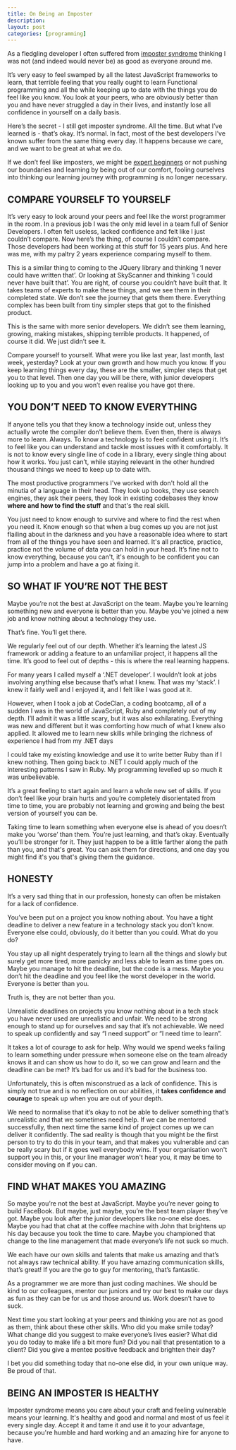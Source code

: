 ```yaml
---
title: On Being an Imposter
description:
layout: post
categories: [programming]
---
```

As a fledgling developer I often suffered from [imposter syndrome](https://en.wikipedia.org/wiki/Impostor_syndrome) thinking I was not (and indeed would never be) as good as everyone around me.

It’s very easy to feel swamped by all the latest JavaScript frameworks to learn, that terrible feeling that you really ought to learn Functional programming and all the while keeping up to date with the things you do feel like you know. You look at your peers, who are obviously better than you and have never struggled a day in their lives, and instantly lose all confidence in yourself on a daily basis.

Here’s the secret - I still get imposter syndrome. All the time. But what I’ve learned is - that’s okay. It’s normal. In fact, most of the best developers I’ve known suffer from the same thing every day. It happens because we care, and we want to be great at what we do.

If we don’t feel like imposters, we might be [expert beginners](https://daedtech.com/how-developers-stop-learning-rise-of-the-expert-beginner/) or not pushing our boundaries and learning by being out of our comfort, fooling ourselves into thinking our learning journey with programming is no longer necessary.

## COMPARE YOURSELF TO YOURSELF
It’s very easy to look around your peers and feel like the worst programmer in the room. In a previous job I was the only mid level in a team full of Senior Developers. I often felt useless, lacked confidence and felt like I just couldn’t compare. Now here’s the thing, of course I couldn’t compare. Those developers had been working at this stuff for 15 years plus. And here was me, with my paltry 2 years experience comparing myself to them.

This is a similar thing to coming to the JQuery library and thinking ‘I never could have written that’. Or looking at SkyScanner and thinking ‘I could never have built that’. You are right, of course you couldn’t have built that. It takes teams of experts to make these things, and we see them in their completed state. We don’t see the journey that gets them there. Everything complex has been built from tiny simpler steps that got to the finished product.

This is the same with more senior developers. We didn’t see them learning, growing, making mistakes, shipping terrible products. It happened, of course it did. We just didn’t see it.

Compare yourself to yourself. What were you like last year, last month, last week, yesterday? Look at your own growth and how much you know. If you keep learning things every day, these are the smaller, simpler steps that get you to that level. Then one day you will be there, with junior developers looking up to you and you won’t even realise you have got there.

## YOU DON’T NEED TO KNOW EVERYTHING
If anyone tells you that they know a technology inside out, unless they actually wrote the compiler don’t believe them. Even then, there is always more to learn. Always. To know a technology is to feel confident using it. It’s to feel like you can understand and tackle most issues with it comfortably. It is not to know every single line of code in a library, every single thing about how it works. You just can’t, while staying relevant in the other hundred thousand things we need to keep up to date with.

The most productive programmers I've worked with don't hold all the minutia of a language in their head. They look up books, they use search engines, they ask their peers, they look in existing codebases they know **where and how to find the stuff** and that's the real skill.

You just need to know enough to survive and where to find the rest when you need it. Know enough so that when a bug comes up you are not just flailing about in the darkness and you have a reasonable idea where to start from all of the things you have seen and learned. It's all practice, practice, practice not the volume of data you can hold in your head. It’s fine not to know everything, because you can't, it's enough to be confident you can jump into a problem and have a go at fixing it.

## SO WHAT IF YOU’RE NOT THE BEST
Maybe you’re not the best at JavaScript on the team. Maybe you’re learning something new and everyone is better than you. Maybe you’ve joined a new job and know nothing about a technology they use.

That’s fine. You’ll get there.

We regularly feel out of our depth. Whether it’s learning the latest JS framework or adding a feature to an unfamiliar project, it happens all the time. It’s good to feel out of depths - this is where the real learning happens.

For many years I called myself a ‘.NET developer’. I wouldn’t look at jobs involving anything else because that’s what I knew. That was my ‘stack’. I knew it fairly well and I enjoyed it, and I felt like I was good at it.

However, when I took a job at CodeClan, a coding bootcamp, all of a sudden I was in the world of JavaScript, Ruby and completely out of my depth. I’ll admit it was a little scary, but it was also exhilarating. Everything was new and different but it was comforting how much of what I knew also applied. It allowed me to learn new skills while bringing the richness of experience I had from my .NET days

I could take my existing knowledge and use it to write better Ruby than if I knew nothing. Then going back to .NET I could apply much of the interesting patterns I saw in Ruby. My programming levelled up so much it was unbelievable.

It’s a great feeling to start again and learn a whole new set of skills. If you don’t feel like your brain hurts and you’re completely disorientated from time to time, you are probably not learning and growing and being the best version of yourself you can be.

Taking time to learn something when everyone else is ahead of you doesn’t make you ‘worse’ than them. You’re just learning, and that’s okay. Eventually you’ll be stronger for it. They just happen to be a little farther along the path than you, and that's great. You can ask them for directions, and one day you might find it's you that's giving them the guidance.

## HONESTY
It’s a very sad thing that in our profession, honesty can often be mistaken for a lack of confidence.

You’ve been put on a project you know nothing about. You have a tight deadline to deliver a new feature in a technology stack you don’t know. Everyone else could, obviously, do it better than you could. What do you do?

You stay up all night desperately trying to learn all the things and slowly but surely get more tired, more panicky and less able to learn as time goes on. Maybe you manage to hit the deadline, but the code is a mess. Maybe you don’t hit the deadline and you feel like the worst developer in the world. Everyone is better than you.

Truth is, they are not better than you.

Unrealistic deadlines on projects you know nothing about in a tech stack you have never used are unrealistic and unfair. We need to be strong enough to stand up for ourselves and say that it’s not achievable. We need to speak up confidently and say “I need support” or “I need time to learn”.

It takes a lot of courage to ask for help. Why would we spend weeks failing to learn something under pressure when someone else on the team already knows it and can show us how to do it, so we can grow and learn and the deadline can be met? It’s bad for us and it’s bad for the business too.

Unfortunately, this is often misconstrued as a lack of confidence. This is simply not true and is no reflection on our abilities, it **takes confidence and courage** to speak up when you are out of your depth.

We need to normalise that it’s okay to not be able to deliver something that’s unrealistic and that we sometimes need help. If we can be mentored successfully, then next time the same kind of project comes up we can deliver it confidently. The sad reality is though that you might be the first person to try to do this in your team, and that makes you vulnerable and can be really scary but if it goes well everybody wins. If your organisation won't support you in this, or your line manager won't hear you, it may be time to consider moving on if you can.

## FIND WHAT MAKES YOU AMAZING
So maybe you’re not the best at JavaScript. Maybe you’re never going to build FaceBook. But maybe, just maybe, you’re the best team player they’ve got. Maybe you look after the junior developers like no-one else does. Maybe you had that chat at the coffee machine with John that brightens up his day because you took the time to care. Maybe you championed that change to the line management that made everyone’s life not suck so much.

We each have our own skills and talents that make us amazing and that’s not always raw technical ability. If you have amazing communication skills, that’s great! If you are the go to guy for mentoring, that’s fantastic.

As a programmer we are more than just coding machines. We should be kind to our colleagues, mentor our juniors and try our best to make our days as fun as they can be for us and those around us. Work doesn’t have to suck.

Next time you start looking at your peers and thinking you are not as good as them, think about these other skills. Who did you make smile today? What change did you suggest to make everyone’s lives easier? What did you do today to make life a bit more fun? Did you nail that presentation to a client? Did you give a mentee positive feedback and brighten their day?

I bet you did something today that no-one else did, in your own unique way. Be proud of that.

## BEING AN IMPOSTER IS HEALTHY
Imposter syndrome means you care about your craft and feeling vulnerable means your learning. It's healthy and good and normal and most of us feel it every single day. Accept it and tame it and use it to your advantage, because you're humble and hard working and an amazing hire for anyone to have.
